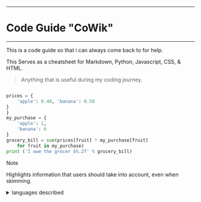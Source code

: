 ********
# Code Guide "CoWik"
*******
<footer>
 <p>This is a code guide so that i can always come back to for help. </p>
 <p>This Serves as a cheatsheet for Markdown, Python, Javascript, CSS, & HTML.</p>
 </footer>

> Anything that is useful during my coding journey.

````python

prices = {
    'apple': 0.40, 'banana': 0.50
}
}
my_purchase = {
    'apple': 1,
    'banana': 6
}
grocery_bill = sum(prices[fruit] * my_purchase[fruit]
    for fruit in my_purchase)
print ('I owe the grocer $%.2f' % grocery_bill)
````
> [!NOTE]
> Highlights information that users should take into account, even when skimming.
 <details>
<summary>languages described</summary>

| Rank | Languages |
|-----:|-----------|
|     1| Pythom|
|     2| CSS    |
|     3| Javascript       |
|     4| HTML.    |

</details>

